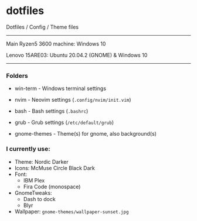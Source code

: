 # dotfiles

Dotfiles / Config / Theme files

----------------------------------------------

Main Ryzen5 3600 machine: Windows 10

Lenovo 15ARE03: Ubuntu 20.04.2 (GNOME) & Windows 10

----------------------------------------------

### Folders

* win-term - Windows terminal settings
* nvim - Neovim settings (`.config/nvim/init.vim`)
* bash - Bash settings (`.bashrc`)
* grub - Grub settings (`/etc/default/grub`)

* gnome-themes - Theme(s) for gnome, also background(s)

### I currently use:
- Theme: Nordic Darker
- Icons: McMuse Circle Black Dark
- Font:
    - IBM Plex
    - Fira Code (monospace)
- GnomeTweaks: 
    - Dash to dock
    - Blyr
- Wallpaper: `gnome-themes/wallpaper-sunset.jpg`

<!-- 
~~ ARCHIVED -> /archive ~~

Personal dotfiles | Currently using Ubuntu 20.04 | i3-gaps

---

### Update files:
Just run `./update.sh`

*You might need to chnage paths, check the default ones in `update.sh`!*

### What files are saved:
- Polybar configs, scripts
- Vim configs, plugins, colorschemes
- .bashrc
- i3 config 
-->

